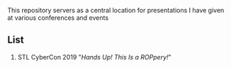 This repository servers as a central location for presentations I have given at various conferences and events

List
--
1. STL CyberCon 2019 "_Hands Up! This Is a ROPpery!_"
